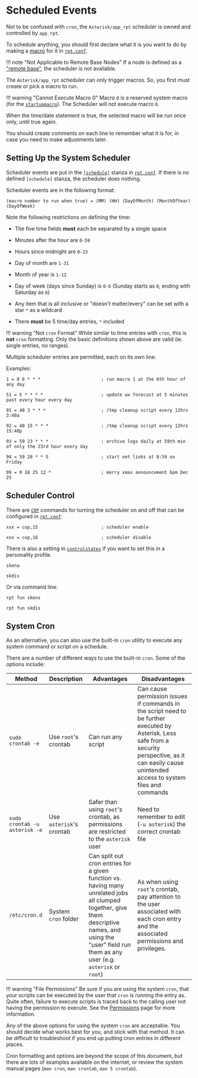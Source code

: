 # Scheduled Events
Not to be confused with `cron`, the `Asterisk/app_rpt` scheduler is owned and controlled by `app_rpt`.

To schedule anything, you should first declare what it is you want to do by making a [macro](./macros.md) for it in [`rpt.conf`](../config/rpt_conf.md).

!!! note "Not Applicable to Remote Base Nodes"
    If a node is defined as a ["remote base"](./remotebase.md), the scheduler is not available.

The `Asterisk/app_rpt` scheduler can *only* trigger macros. So, you first must create or pick a macro to run.

!!! warning "Cannot Execute Macro 0"
    Macro `0` is a reserved system macro (for the [`startupmacro`](../config/rpt_conf.md#startup_macro)). The Scheduler will not execute macro `0`.

When the time/date statement is true, the selected macro will be run once only, until true again.

You should create comments on each line to remember what it is for, in case you need to make adjustments later.

## Setting Up the System Scheduler
Scheduler events are put in the [`[schedule]`](../config/rpt_conf.md#schedule-stanza) stanza in [`rpt.conf`](../config/rpt_conf.md). If there is no defined `[schedule]` stanza, the scheduler does nothing.

Scheduler events are in the following format:

```
(macro number to run when true) = (MM) (HH) (DayOfMonth) (MonthOfYear) (DayOfWeek)
```

Note the following restrictions on defining the time:

* The five time fields **must** each be separated by a single space

* Minutes after the hour are `0-59`

* Hours since midnight are `0-23`

* Day of month are `1-31`

* Month of year is `1-12`

* Day of week (days since Sunday) is `0-6` (Sunday starts as `0`, ending with Saturday as `6`)

* Any item that is all inclusive or "doesn't matter/every" can be set with a star `*` as a wildcard

* There **must** be 5 time/day entries, `*` included

!!! warning "Not `cron` Format"
    While similar to time entries with `cron`, this is **not** `cron` formatting. Only the basic definitions shown above are valid (ie. single entries, no ranges).

Multiple scheduler entries are permitted, each on its own line.

Examples:

```
1 = 0 6 * * *                       ; run macro 1 at the 6th hour of any day

51 = 5 * * * *                      ; update wx forecast at 5 minutes past every hour every day

91 = 40 3 * * *                     ; /tmp cleanup script every 12hrs 3:40a

92 = 40 15 * * *                    ; /tmp cleanup script every 12hrs 15:40p

93 = 59 23 * * *                    ; archive logs daily at 59th min of only the 23rd hour every day

94 = 59 20 * * 5                    ; start net links at 8:59 on Friday

99 = 0 18 25 12 *                   ; merry xmas announcement 6pm Dec 25
```

## Scheduler Control
There are [`COP`](../config/rpt_conf.md#cop-commands) commands for turning the scheduler on and off that can be configured in [`rpt.conf`](../config/rpt_conf.md):

```
xxx = cop,15		                ; scheduler enable

xxx = cop,16		                ; scheduler disable
```

There is also a setting in [`controlstates`](../config/rpt_conf.md#control-states-stanza) if you want to set this in a personality profile.

```
skena 

skdis
```

Or via command line:

```
rpt fun skens

rpt fun skdis
```

## System Cron
As an alternative, you can also use the built-in `cron` utility to execute any system command or script on a schedule. 

There are a number of different ways to use the built-in `cron`. Some of the options include:

Method|Description|Advantages|Disadvantages
------|-----------|----------|-------------
`sudo crontab -e`|Use `root`'s crontab|Can run any script|Can cause permission issues if commands in the script need to be further executed by Asterisk. Less safe from a security perspective, as it can easily cause unintended access to system files and commands
`sudo crontab -u asterisk -e`|Use `asterisk`'s crontab|Safer than using `root`'s crontab, as permissions are restricted to the `asterisk` user|Need to remember to edit (`-u asterisk`) the correct crontab file
`/etc/cron.d`|System `cron` folder|Can split out cron entries for a given function vs. having many unrelated jobs all clumped together, give them descriptive names, and using the "user" field run them as any user (e.g. `asterisk` or `root`)|As when using `root`'s crontab, pay attention to the user associated with each cron entry and the associated permissions and privileges.

!!! warning "File Permissions"
    Be sure if you are using the system `cron`, that your scripts can be executed by the user that `cron` is running the entry as. Quite often, failure to execute scripts is traced back to the calling user not having the permission to execute. See the [Permissions](./permissions.md) page for more information.

Any of the above options for using the system `cron` are acceptable. You should decide what works best for you, and stick with that method. It can be difficult to troubleshoot if you end up putting cron entries in different places.

Cron formatting and options are beyond the scope of this document, but there are lots of examples available on the internet, or review the system manual pages (`man cron`, `man crontab`, `man 5 crontab`).